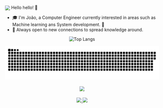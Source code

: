 <img align="center" src="https://raw.githubusercontent.com/hadesfranklyn/hadesfranklyn/master/welcome.gif" width="80px"> Hello hello! 👋
- 🎓 I'm João, a Computer Engineer currently interested in areas such as Machine learning ans System development. 🤖
- 🦉 Always open to new connections to spread knowledge around.

<div align="center">
    
![Top Langs](https://github-readme-stats-git-masterrstaa-rickstaa.vercel.app/api/top-langs/?username=JPLabussiereF&theme=midnight-purple&layout=compact&bg_color=000&border_color=8300ff&text_color=FFF)
</div>

![snake gif](https://github.com/joao326/joao326/blob/output/github-snake-dark.svg)


<div align="center">
  <h4>
    <img src="https://readme-typing-svg.herokuapp.com?color=E22FE4&width=380&height=45&lines=%E2%8A%B9+Connect+with+me+%E2%8A%B9&center=true">
  </h4>
  <div>
    <a href="mailto:jpedrooliveira1010@gmail.com">
      <img src="https://img.shields.io/badge/-Gmail-%23333?style=for-the-badge&logo=gmail&logoColor=white">
    </a>
    <a href="https://www.linkedin.com/in/jo%C3%A3o-pedro-de-oliveira-martins-a6423319a/)" target="_blank">
      <img src="https://img.shields.io/badge/-LinkedIn-%230077B5?style=for-the-badge&logo=linkedin&logoColor=white">
    </a> 
  </div>
</div>
